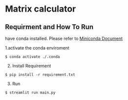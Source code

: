 # Matrix calculator

## Requirment and How To Run

have conda installed. Please refer to [Miniconda Document](https://docs.anaconda.com/miniconda/)

1.activate the conda enviroment

```
$ conda activate ./.conda
```

2. Install Requirement

```
$ pip install -r requirement.txt
```

3. Run

```
$ streamlit run main.py
```
